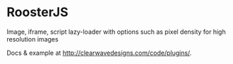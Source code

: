 RoosterJS
=========

Image, iframe, script lazy-loader with options such as pixel density for high resolution images

<p>Docs &amp; example at <a href="http://clearwavedesigns.com/code/plugins/">http://clearwavedesigns.com/code/plugins/</a>.</p>
